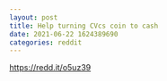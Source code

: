 ```yaml
--- 
layout: post 
title: Help turning CVcs coin to cash 
date: 2021-06-22 1624389690 
categories: reddit 
--- 
```

https://redd.it/o5uz39